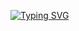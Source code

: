 <a href="https://git.io/typing-svg" align="center"><img src="https://readme-typing-svg.herokuapp.com?font=Fira+Code&size=40&pause=10&color=00F726&background=FFFFFF00&center=true&vCenter=true&multiline=true&width=600&height=180&lines=Hi+there%2C+i'm;Kostya+and+i'm+a;computer+science+student" alt="Typing SVG" /></a>

<!--
**1KONSTANT1/1KONSTANT1** is a ✨ _special_ ✨ repository because its `README.md` (this file) appears on your GitHub profile.

Here are some ideas to get you started:

- 🔭 I’m currently working on ...
- 🌱 I’m currently learning ...
- 👯 I’m looking to collaborate on ...
- 🤔 I’m looking for help with ...
- 💬 Ask me about ...
- 📫 How to reach me: ...
- 😄 Pronouns: ...
- ⚡ Fun fact: ...
-->
